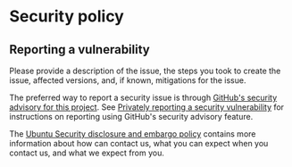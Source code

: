 # Security policy

## Reporting a vulnerability

Please provide a description of the issue, the steps you took to
create the issue, affected versions, and, if known, mitigations for
the issue.

The preferred way to report a security issue is through
[GitHub's security advisory for this project](https://github.com/juju/utils/security/advisories/new). See
[Privately reporting a security
vulnerability](https://docs.github.com/en/code-security/security-advisories/guidance-on-reporting-and-writing/privately-reporting-a-security-vulnerability)
for instructions on reporting using GitHub's security advisory feature.

The [Ubuntu Security disclosure and embargo
policy](https://ubuntu.com/security/disclosure-policy) contains more
information about how can contact us, what you can expect when you contact us,
and what we expect from you.
